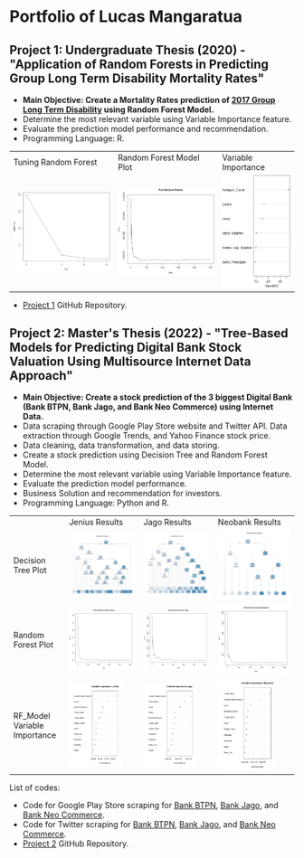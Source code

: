 # Portfolio of Lucas Mangaratua

## Project 1: Undergraduate Thesis (2020) - "Application of Random Forests in Predicting Group Long Term Disability Mortality Rates"
* **Main Objective: Create a Mortality Rates prediction of [2017 Group Long Term Disability](https://www.soa.org/resources/experience-studies/2017/2017-gltd-recovery-mortality-tree/) using Random Forest Model.**
* Determine the most relevant variable using Variable Importance feature.
* Evaluate the prediction model performance and recommendation.
* Programming Language: R.  
<div align="center">
<table>
  <tr>
    <td>Tuning Random Forest</td>
     <td>Random Forest Model Plot</td>
     <td>Variable Importance</td>
  </tr>
  <tr>
    <td><img src="https://github.com/lucasmangaratua/Portfolio_Lucas/blob/main/Mortality_Rates_pred/Images/tuning_mtry.png" width="100%"></td>
    <td><img src="https://github.com/lucasmangaratua/Portfolio_Lucas/blob/main/Mortality_Rates_pred/Images/randomforest.png" width="100%"></td>
    <td><img src="https://github.com/lucasmangaratua/Portfolio_Lucas/blob/main/Mortality_Rates_pred/Images/var_imp.png" width="100%"></td>
  </tr>
 </table>
</div>  
 
* [Project 1](https://github.com/lucasmangaratua/Portfolio_Lucas/tree/main/Mortality_Rates_pred) GitHub Repository.  
   
   
## Project 2: Master's Thesis (2022) - "Tree-Based Models for Predicting Digital Bank Stock Valuation Using Multisource Internet Data Approach"
* **Main Objective: Create a stock prediction of the 3 biggest Digital Bank (Bank BTPN, Bank Jago, and Bank Neo Commerce) using Internet Data.**
* Data scraping through Google Play Store website and Twitter API. Data extraction through Google Trends, and Yahoo Finance stock price.
* Data cleaning, data transformation, and data storing.
* Create a stock prediction using Decision Tree and Random Forest Model.
* Determine the most relevant variable using Variable Importance feature.
* Evaluate the prediction model performance.
* Business Solution and recommendation for investors.
* Programming Language: Python and R.  
<div align="center">
<table>
  <tr>
     <td></td>
     <td>Jenius Results</td>
     <td>Jago Results</td>
     <td>Neobank Results</td>
  </tr>
  <tr>
    <td>Decision Tree Plot</td>
    <td><img src="https://github.com/lucasmangaratua/Portfolio_Lucas/blob/main/Bank_Stock_pred/Images/dt_jenius" width="100%"></td>
    <td><img src="https://github.com/lucasmangaratua/Portfolio_Lucas/blob/main/Bank_Stock_pred/Images/dt_jago" width="100%"></td>
    <td><img src="https://github.com/lucasmangaratua/Portfolio_Lucas/blob/main/Bank_Stock_pred/Images/dt_neo" width="100%"></td>
  </tr>
   <tr>
    <td>Random Forest Plot</td>
    <td><img src="https://github.com/lucasmangaratua/Portfolio_Lucas/blob/main/Bank_Stock_pred/Images/rf_jenius" width="100%"></td>
    <td><img src="https://github.com/lucasmangaratua/Portfolio_Lucas/blob/main/Bank_Stock_pred/Images/rf_jago" width="100%"></td>
    <td><img src="https://github.com/lucasmangaratua/Portfolio_Lucas/blob/main/Bank_Stock_pred/Images/rf_neo" width="100%"></td>
  </tr>
   <tr>
    <td>RF_Model Variable Importance</td>
    <td><img src="https://github.com/lucasmangaratua/Portfolio_Lucas/blob/main/Bank_Stock_pred/Images/vi_rf_jenius" width="80%"></td>
    <td><img src="https://github.com/lucasmangaratua/Portfolio_Lucas/blob/main/Bank_Stock_pred/Images/vi_rf_jago" width="80%"></td>
    <td><img src="https://github.com/lucasmangaratua/Portfolio_Lucas/blob/main/Bank_Stock_pred/Images/vi_rf_neo" width="80%"></td>
  </tr>
 </table>
</div>
  
  
List of codes:
* Code for Google Play Store scraping for [Bank BTPN](https://github.com/lucasmangaratua/Portfolio_Lucas/blob/main/Bank_Stock_pred/Bank_BTPN/Play_Store1.py), [Bank Jago](https://github.com/lucasmangaratua/Portfolio_Lucas/blob/main/Bank_Stock_pred/Bank_Jago/Play_Store2.py), and [Bank Neo Commerce](https://github.com/lucasmangaratua/Portfolio_Lucas/blob/main/Bank_Stock_pred/Bank_Neo_Commerce/Play_Store3.py).  
* Code for Twitter scraping for [Bank BTPN](https://github.com/lucasmangaratua/Portfolio_Lucas/blob/main/Bank_Stock_pred/Bank_BTPN/Twitter1.py), [Bank Jago](https://github.com/lucasmangaratua/Portfolio_Lucas/blob/main/Bank_Stock_pred/Bank_Jago/Twitter2.py), and [Bank Neo Commerce](https://github.com/lucasmangaratua/Portfolio_Lucas/blob/main/Bank_Stock_pred/Bank_Neo_Commerce/Twitter3.py).  
* [Project 2](https://github.com/lucasmangaratua/Portfolio_Lucas/tree/main/Bank_Stock_pred) GitHub Repository.  
